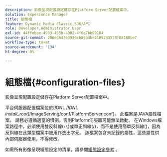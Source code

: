 ```yaml
---
description: 影像呈現配置設定儲存在Platform Server配置檔案中。
solution: Experience Manager
title: 組態檔
feature: Dynamic Media Classic,SDK/API
role: Developer,Administrator,User
exl-id: 44ffebae-4933-455b-a902-4f6e7bb69184
source-git-commit: 206e4643e3926cb85b4be2189743578f88180be7
workflow-type: tm+mt
source-wordcount: '134'
ht-degree: 0%

---
```


# 組態檔{#configuration-files}

影像呈現配置設定儲存在Platform Server配置檔案中。

平台伺服器配置檔案位於[!DNL *[!DNL install_root]*/ImageServing/conf/PlatformServer.conf]。 此檔案是JAVA屬性檔案。 請務必遵循適當的慣例，否則Platform伺服器可能無法啟動。 在Windows檔案路徑中，必須使用雙反斜線(`\\`)或單正斜線(/)，而不是使用簡單反斜線(\)，因為反斜線在此類型檔案中被用作逸出字元。 該檔案包含未記錄的屬性，這些屬性供內部伺服器使用，不得修改。

如需所有影像呈現組態設定的清單，請參閱[組態設定參考](../../../../../ir-api/server-admin/image-rendering-api-ref/c-ir-server-administration/c-ir-configuration-settings-reference/c-ir-configuration-settings-reference.md#concept-6947a512d4c94e9fb8a71b80243fee81) 。
